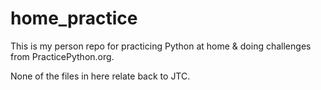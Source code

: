 # home_practice
This is my person repo for practicing Python at home & doing challenges from PracticePython.org.

None of the files in here relate back to JTC.


